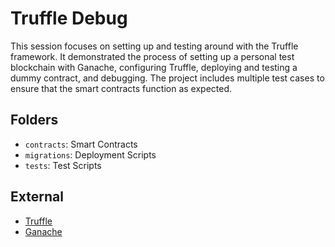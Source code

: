 # Truffle Debug

This session focuses on setting up and testing around with the Truffle framework. It demonstrated the process of setting up a personal test blockchain with Ganache, configuring Truffle, deploying and testing a dummy contract, and debugging. The project includes multiple test cases to ensure that the smart contracts function as expected.

## Folders

- `contracts`: Smart Contracts
- `migrations`: Deployment Scripts
- `tests`: Test Scripts

## External

- [Truffle](https://trufflesuite.com/docs/truffle/)
- [Ganache](https://trufflesuite.com/docs/ganache/)
